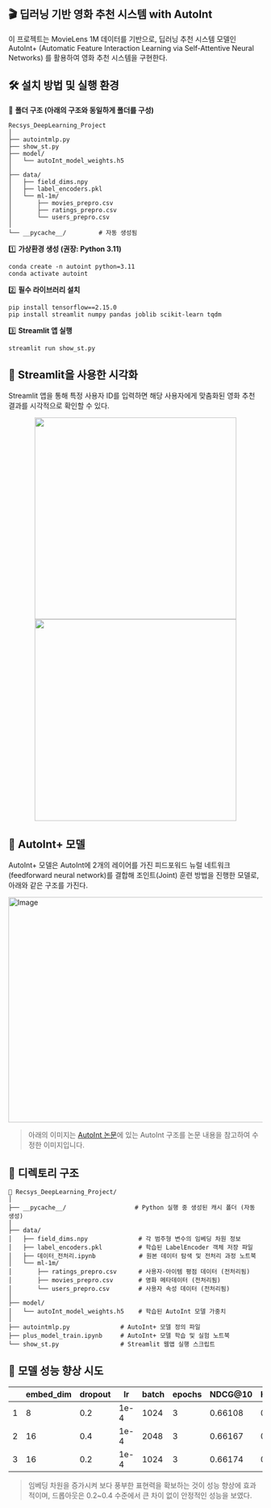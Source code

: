 ## 🎬 딥러닝 기반 영화 추천 시스템 with AutoInt 
이 프로젝트는 MovieLens 1M 데이터를 기반으로, 딥러닝 추천 시스템 모델인 AutoInt+ (Automatic Feature Interaction Learning via Self-Attentive Neural Networks) 를 활용하여 영화 추천 시스템을 구현한다.

## 🛠️ 설치 방법 및 실행 환경

📂 **폴더 구조 (아래의 구조와 동일하게 폴더를 구성)**

```
Recsys_DeepLearning_Project
│
├── autointmlp.py
├── show_st.py
├── model/
│   └── autoInt_model_weights.h5
│
├── data/
│   ├── field_dims.npy
│   ├── label_encoders.pkl
│   └── ml-1m/
│       ├── movies_prepro.csv
│       ├── ratings_prepro.csv
│       └── users_prepro.csv
│
└── __pycache__/         # 자동 생성됨

```

1️⃣ **가상환경 생성 (권장: Python 3.11)**
```
conda create -n autoint python=3.11
conda activate autoint
```

2️⃣ **필수 라이브러리 설치**
```
pip install tensorflow==2.15.0
pip install streamlit numpy pandas joblib scikit-learn tqdm
```

3️⃣ **Streamlit 앱 실행**
```
streamlit run show_st.py
```

## 🤖 Streamlit을 사용한 시각화
Streamlit 앱을 통해 특정 사용자 ID를 입력하면 해당 사용자에게 맞춤화된 영화 추천 결과를 시각적으로 확인할 수 있다.

<p align="center">
  <img src="https://github.com/user-attachments/assets/07151cd4-9e86-42ad-ab37-fa3872e971f1" width="400"/>
  <br/>
  <img src="https://github.com/user-attachments/assets/dd72b1e8-98b2-4233-b5ee-514e64e62d5c" width="400"/>
</p>

## 🧾 AutoInt+ 모델
AutoInt+ 모델은 AutoInt에 2개의 레이어를 가진 피드포워드 뉴럴 네트워크(feedforward neural network)를 결합해 조인트(Joint) 훈련 방법을 진행한 모델로, 아래와 같은 구조를 가진다.

<img width="797" height="447" alt="Image" src="https://github.com/user-attachments/assets/c6e75b8d-198c-4d90-9006-5c90d722aefb" />

> 아래의 이미지는 [AutoInt 논문](https://dl.acm.org/doi/10.1145/3357384.3357925)에 있는 AutoInt 구조를 논문 내용을 참고하여 수정한 이미지입니다.



## 📂 디렉토리 구조 

```
📂 Recsys_DeepLearning_Project/
│
├── __pycache__/                   # Python 실행 중 생성된 캐시 폴더 (자동 생성)
│
├── data/
│   ├── field_dims.npy              # 각 범주형 변수의 임베딩 차원 정보
│   ├── label_encoders.pkl          # 학습된 LabelEncoder 객체 저장 파일
│   ├── 데이터_전처리.ipynb            # 원본 데이터 탐색 및 전처리 과정 노트북
│   └── ml-1m/
│       ├── ratings_prepro.csv      # 사용자-아이템 평점 데이터 (전처리됨)
│       ├── movies_prepro.csv       # 영화 메타데이터 (전처리됨)
│       └── users_prepro.csv        # 사용자 속성 데이터 (전처리됨)
│
├── model/
│   └── autoInt_model_weights.h5    # 학습된 AutoInt 모델 가중치
│
├── autointmlp.py              # AutoInt+ 모델 정의 파일
├── plus_model_train.ipynb     # AutoInt+ 모델 학습 및 실험 노트북
└── show_st.py                 # Streamlit 웹앱 실행 스크립트

```

## 👊 모델 성능 향상 시도
|| embed\_dim | dropout | lr   | batch | epochs | NDCG@10   | HitRate@10 |
| ---------- | ---------- | ------- | ---- | ----- | ------ | ------ | ------- |
| 1          | 8          | 0.2     | 1e-4 | 1024  | 3      | 0.66108 | 0.62841  |
| 2          | 16         | 0.4     | 1e-4 | 2048  | 3      | 0.66167 | 0.62972  |
| 3          | 16         | 0.2     | 1e-4 | 1024  | 3      | 0.66174 | 0.62976 |
> 임베딩 차원을 증가시켜 보다 풍부한 표현력을 확보하는 것이 성능 향상에 효과적이며, 드롭아웃은 0.2~0.4 수준에서 큰 차이 없이 안정적인 성능을 보였다.
